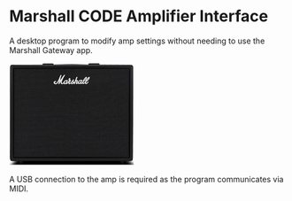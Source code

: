 # Marshall CODE Amplifier Interface
A desktop program to modify amp settings without needing to use the Marshall Gateway app.

![](/resources/code50.png)

A USB connection to the amp is required as the program communicates via MIDI.